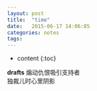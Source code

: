```yaml
---
layout: post
title:  "time"
date:   2015-06-17 14:06:05
categories: notes
tags:  
---
```


* content
{:toc}

**drafts**
煽动仇恨吸引支持者  
独裁儿时心里阴影  
